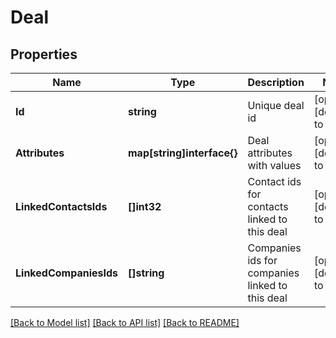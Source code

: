 # Deal

## Properties
Name | Type | Description | Notes
------------ | ------------- | ------------- | -------------
**Id** | **string** | Unique deal id | [optional] [default to null]
**Attributes** | **map[string]interface{}** | Deal attributes with values | [optional] [default to null]
**LinkedContactsIds** | **[]int32** | Contact ids for contacts linked to this deal | [optional] [default to null]
**LinkedCompaniesIds** | **[]string** | Companies ids for companies linked to this deal | [optional] [default to null]

[[Back to Model list]](../README.md#documentation-for-models) [[Back to API list]](../README.md#documentation-for-api-endpoints) [[Back to README]](../README.md)


